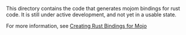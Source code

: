 This directory contains the code that generates mojom bindings for rust code.
It is still under active development, and not yet in a usable state.

For more information, see [Creating Rust Bindings for Mojo](https://docs.google.com/document/d/18TvtLIfvxQ_beZrQ5dhxaFwlw4FBZa1VX10aUoAyY9s/edit?usp=sharing)
